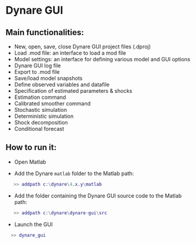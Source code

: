 Dynare GUI
==========

Main functionalities:
---------------------

- New, open, save, close Dynare GUI project files (.dproj)
- Load .mod file: an interface to load a mod file
- Model settings: an interface for defining various model and GUI options
- Dynare GUI log file
- Export to .mod file
- Save/load model snapshots
- Define observed variables and datafile
- Specification of estimated parameters & shocks
- Estimation command
- Calibrated smoother command
- Stochastic simulation
- Deterministic simulation
- Shock decomposition
- Conditional forecast

How to run it:
--------------

- Open Matlab

- Add the Dynare `matlab` folder to the Matlab path:

```matlab
   >> addpath c:\dynare\4.x.y\matlab
```

- Add the folder containing the Dynare GUI source code to the Matlab path:

```matlab
   >> addpath c:\dynare\dynare-gui\src
```

- Launch the GUI

```matlab
  >> dynare_gui
```
